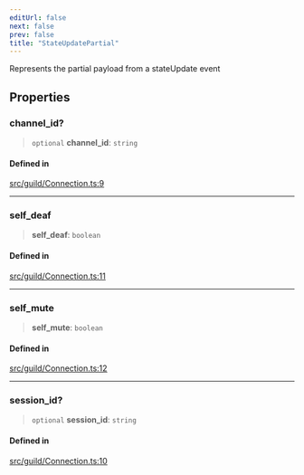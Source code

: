 ```yaml
---
editUrl: false
next: false
prev: false
title: "StateUpdatePartial"
---
```


Represents the partial payload from a stateUpdate event

## Properties

### channel\_id?

> `optional` **channel\_id**: `string`

#### Defined in

[src/guild/Connection.ts:9](https://github.com/shipgirlproject/shoukaku/blob/f3e4f8953c070c0cdfec493d072e6a22e3555895/src/guild/Connection.ts#L9)

***

### self\_deaf

> **self\_deaf**: `boolean`

#### Defined in

[src/guild/Connection.ts:11](https://github.com/shipgirlproject/shoukaku/blob/f3e4f8953c070c0cdfec493d072e6a22e3555895/src/guild/Connection.ts#L11)

***

### self\_mute

> **self\_mute**: `boolean`

#### Defined in

[src/guild/Connection.ts:12](https://github.com/shipgirlproject/shoukaku/blob/f3e4f8953c070c0cdfec493d072e6a22e3555895/src/guild/Connection.ts#L12)

***

### session\_id?

> `optional` **session\_id**: `string`

#### Defined in

[src/guild/Connection.ts:10](https://github.com/shipgirlproject/shoukaku/blob/f3e4f8953c070c0cdfec493d072e6a22e3555895/src/guild/Connection.ts#L10)
